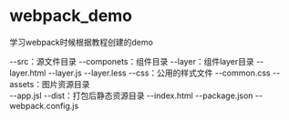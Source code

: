 # webpack_demo
学习webpack时候根据教程创建的demo

--src：源文件目录
  --componets：组件目录
    --layer：组件layer目录
      --layer.html
      --layer.js
      --layer.less
  --css：公用的样式文件
  --common.css
  --assets：图片资源目录	
  --app.jsl
--dist：打包后静态资源目录
--index.html
--package.json
--webpack.config.js
